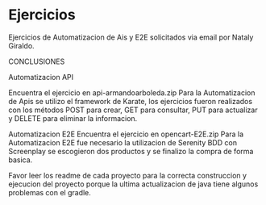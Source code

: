 # Ejercicios
Ejercicios de Automatizacion de Ais y E2E solicitados via email por Nataly Giraldo. 

CONCLUSIONES

Automatizacion API

Encuentra el ejercicio en api-armandoarboleda.zip
Para la Automatizacion de Apis se utilizo el framework de Karate, los ejercicios fueron realizados con los métodos POST para crear, GET para consultar, PUT para actualizar y DELETE para eliminar la informacion. 


Automatizacion E2E
Encuentra el ejercicio en opencart-E2E.zip
Para la Automatizacion E2E fue necesario la utilizacion de Serenity BDD con Screenplay se escogieron dos productos y se finalizo la compra de forma basica. 

Favor leer los readme de cada proyecto para la correcta construccion y ejecucion del proyecto porque la ultima actualizacion de java tiene algunos problemas con el gradle. 
